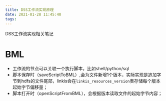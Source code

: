 ```yaml
---
title: DSS工作流实现原理
date: 2021-01-28 11:45:40
tags:
---
```


DSS工作流实现相关笔记
<!-- more -->  

# BML
* 工作流的节点可以关联一个执行脚本，比如shell/python/sql
* 脚本保存时（saveScriptToBML）,会为文件新增1个版本，实际实现是追加字节到hdfs的文件尾部，linkis会在`linkis_resources_version`表存储每个版本起始字节偏移量；
* 脚本打开时（openScriptFromBML），会根据版本读取文件的起始字节内容；

